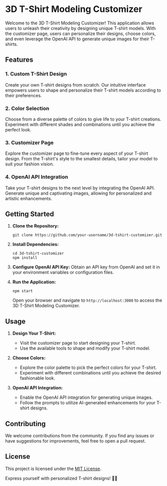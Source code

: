 # 3D T-Shirt Modeling Customizer

Welcome to the 3D T-Shirt Modeling Customizer! This application allows users to unleash their creativity by designing unique T-shirt models. With the customizer page, users can personalize their designs, choose colors, and even leverage the OpenAI API to generate unique images for their T-shirts.

## Features

### 1. Custom T-Shirt Design

Create your own T-shirt designs from scratch. Our intuitive interface empowers users to shape and personalize their T-shirt models according to their preferences.

### 2. Color Selection

Choose from a diverse palette of colors to give life to your T-shirt creations. Experiment with different shades and combinations until you achieve the perfect look.

### 3. Customizer Page

Explore the customizer page to fine-tune every aspect of your T-shirt design. From the T-shirt's style to the smallest details, tailor your model to suit your fashion vision.

### 4. OpenAI API Integration

Take your T-shirt designs to the next level by integrating the OpenAI API. Generate unique and captivating images, allowing for personalized and artistic enhancements.

## Getting Started

1. **Clone the Repository:**
   ```
   git clone https://github.com/your-username/3d-tshirt-customizer.git
   ```

2. **Install Dependencies:**
   ```
   cd 3d-tshirt-customizer
   npm install
   ```

3. **Configure OpenAI API Key:**
   Obtain an API key from OpenAI and set it in your environment variables or configuration files.

4. **Run the Application:**
   ```
   npm start
   ```

   Open your browser and navigate to `http://localhost:3000` to access the 3D T-Shirt Modeling Customizer.

## Usage

1. **Design Your T-Shirt:**
   - Visit the customizer page to start designing your T-shirt.
   - Use the available tools to shape and modify your T-shirt model.

2. **Choose Colors:**
   - Explore the color palette to pick the perfect colors for your T-shirt.
   - Experiment with different combinations until you achieve the desired fashionable look.

3. **OpenAI API Integration:**
   - Enable the OpenAI API integration for generating unique images.
   - Follow the prompts to utilize AI-generated enhancements for your T-shirt designs.

## Contributing

We welcome contributions from the community. If you find any issues or have suggestions for improvements, feel free to open a pull request.

## License

This project is licensed under the [MIT License](LICENSE).

Express yourself with personalized T-shirt designs! 🎨👕
